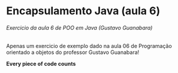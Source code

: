# Encapsulamento Java (aula 6)
<h6>Exercicio da aula 6 de POO em Java (Gustavo Guanabara)</h6>

<p>Apenas um exercicio de exemplo dado na aula 06 de Programação orientado a objetos do professor Gustavo Guanabara!</p>



**Every piece of code counts**
